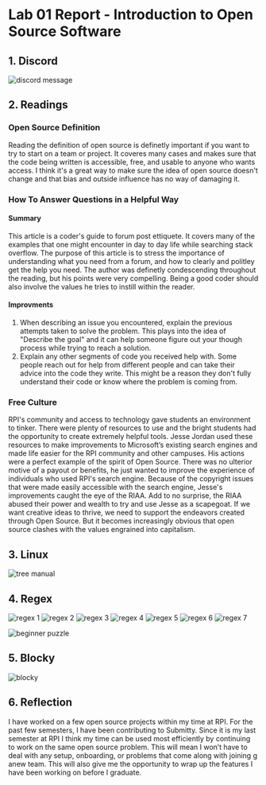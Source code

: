 # Lab 01 Report - Introduction to Open Source Software

## 1. Discord

![discord message](discord.jpg)

## 2. Readings

### Open Source Definition

Reading the definition of open source is definetly important if you want to try to start on a team or project. It coveres many cases and makes sure that the code being written is accessible, free, and usable to anyone who wants access. I think it's a great way to make sure the idea of open source doesn't change and that bias and outside influence has no way of damaging it.

### How To Answer Questions in a Helpful Way

#### Summary

This article is a coder's guide to forum post ettiquete. It covers many of the examples that one might encounter in day to day life while searching stack overflow. The purpose of this article is to stress the importance of understanding what you need from a forum, and how to clearly and politley get the help you need. The author was definetly condescending throughout the reading, but his points were very compelling. Being a good coder should also involve the values he tries to instill within the reader.

#### Improvments

1. When describing an issue you encountered, explain the previous attempts taken to solve the problem. This plays into the idea of "Describe the goal" and it can help someone figure out your though process while trying to reach a solution.
2. Explain any other segments of code you received help with. Some people reach out for help from different people and can take their advice into the code they write. This might be a reason they don't fully understand their code or know where the problem is coming from.

### Free Culture

RPI's community and access to technology gave students an environment to tinker. There were plenty of resources to use and the bright students had the opportunity to create extremely helpful tools. Jesse Jordan used these resources to make improvements to Microsoft’s existing search engines and made life easier for the RPI community and other campuses. His actions were a perfect example of the spirit of Open Source. There was no ulterior motive of a payout or benefits, he just wanted to improve the experience of individuals who used RPI's search engine. Because of the copyright issues that were made easily accessible with the search engine, Jesse's improvements caught the eye of the RIAA. Add to no surprise, the RIAA abused their power and wealth to try and use Jesse as a scapegoat. If we want creative ideas to thrive, we need to support the endeavors created through Open Source. But it becomes increasingly obvious that open source clashes with the values engrained into capitalism.

## 3. Linux

![tree manual](tree.jpg)

## 4. Regex

![regex 1](regex1.png)
![regex 2](regex2.png)
![regex 3](regex3.png)
![regex 4](regex4.png)
![regex 5](regex5.png)
![regex 6](regex6.png)
![regex 7](regex7.png)

![beginner puzzle](beginner.png)


## 5. Blocky

![blocky](blocky.png)

## 6. Reflection

I have worked on a few open source projects within my time at RPI. For the past few semesters, I have been contributing to Submitty. Since it is my last semester at RPI I think my time can be used most efficiently by continuing to work on the same open source problem. This will mean I won’t have to deal with any setup, onboarding, or problems that come along with joining g anew team. This will also give me the opportunity to wrap up the features I have been working on before I graduate.
